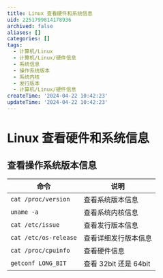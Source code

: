 ```yaml
---
title: Linux 查看硬件和系统信息
uid: 2251799814178936
archived: false
aliases: []
categories: []
tags:
  - 计算机/Linux
  - 计算机/Linux/硬件信息
  - 系统信息
  - 操作系统版本
  - 系统内核
  - 发行版本
  - 计算机/Linux/硬件信息
createTime: '2024-04-22 10:42:23'
updateTime: '2024-04-22 10:42:23'
---
```


# Linux 查看硬件和系统信息

## 查看操作系统版本信息

| 命令                  | 说明                  |
| --------------------- | --------------------- |
| `cat /proc/version`   | 查看系统版本信息      |
| `uname -a`            | 查看系统内核信息      |
| `cat /etc/issue`      | 查看发行版本信息      |
| `cat /etc/os-release` | 查看详细发行版本信息  |
| `cat /proc/cpuinfo`   | 查看硬件信息          |
| `getconf LONG_BIT`    | 查看 32bit 还是 64bit |
